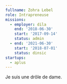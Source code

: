 ```yaml
---
fullname: Zohra Lebel
role: Intrapreneuse
missions:
  - employer: dila
    end: '2018-06-30'
    start: '2017-09-14'
    status: admin
  - end: '2021-06-30'
    start: '2018-07-01'
    status: dinsic
startups:
  - aplus
---
```


Je suis une drôle de dame.
